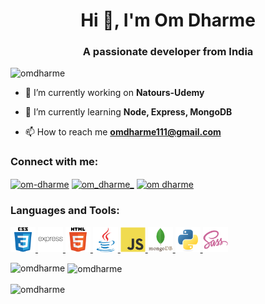 <h1 align="center">Hi 👋, I'm Om Dharme</h1>
<h3 align="center">A passionate developer from India</h3>

<p align="left"> <img src="https://komarev.com/ghpvc/?username=omdharme&label=Profile%20views&color=0e75b6&style=flat" alt="omdharme" /> </p>

- 🔭 I’m currently working on **Natours-Udemy**

- 🌱 I’m currently learning **Node, Express, MongoDB**

- 📫 How to reach me **omdharme111@gmail.com**

<h3 align="left">Connect with me:</h3>
<p align="left">
<a href="https://linkedin.com/in/om-dharme" target="blank"><img align="center" src="https://raw.githubusercontent.com/rahuldkjain/github-profile-readme-generator/master/src/images/icons/Social/linked-in-alt.svg" alt="om-dharme" height="30" width="40" /></a>
<a href="https://instagram.com/om_dharme_" target="blank"><img align="center" src="https://raw.githubusercontent.com/rahuldkjain/github-profile-readme-generator/master/src/images/icons/Social/instagram.svg" alt="om_dharme_" height="30" width="40" /></a>
<a href="https://www.youtube.com/c/om dharme" target="blank"><img align="center" src="https://raw.githubusercontent.com/rahuldkjain/github-profile-readme-generator/master/src/images/icons/Social/youtube.svg" alt="om dharme" height="30" width="40" /></a>
</p>

<h3 align="left">Languages and Tools:</h3>
<p align="left"> <a href="https://www.w3schools.com/css/" target="_blank" rel="noreferrer"> <img src="https://raw.githubusercontent.com/devicons/devicon/master/icons/css3/css3-original-wordmark.svg" alt="css3" width="40" height="40"/> </a> <a href="https://expressjs.com" target="_blank" rel="noreferrer"> <img src="https://raw.githubusercontent.com/devicons/devicon/master/icons/express/express-original-wordmark.svg" alt="express" width="40" height="40"/> </a> <a href="https://www.w3.org/html/" target="_blank" rel="noreferrer"> <img src="https://raw.githubusercontent.com/devicons/devicon/master/icons/html5/html5-original-wordmark.svg" alt="html5" width="40" height="40"/> </a> <a href="https://www.java.com" target="_blank" rel="noreferrer"> <img src="https://raw.githubusercontent.com/devicons/devicon/master/icons/java/java-original.svg" alt="java" width="40" height="40"/> </a> <a href="https://developer.mozilla.org/en-US/docs/Web/JavaScript" target="_blank" rel="noreferrer"> <img src="https://raw.githubusercontent.com/devicons/devicon/master/icons/javascript/javascript-original.svg" alt="javascript" width="40" height="40"/> </a> <a href="https://www.mongodb.com/" target="_blank" rel="noreferrer"> <img src="https://raw.githubusercontent.com/devicons/devicon/master/icons/mongodb/mongodb-original-wordmark.svg" alt="mongodb" width="40" height="40"/> </a> <a href="https://www.python.org" target="_blank" rel="noreferrer"> <img src="https://raw.githubusercontent.com/devicons/devicon/master/icons/python/python-original.svg" alt="python" width="40" height="40"/> </a> <a href="https://sass-lang.com" target="_blank" rel="noreferrer"> <img src="https://raw.githubusercontent.com/devicons/devicon/master/icons/sass/sass-original.svg" alt="sass" width="40" height="40"/> </a> </p>

<p><img align="left" src="https://github-readme-stats.vercel.app/api/top-langs?username=omdharme&show_icons=true&locale=en&layout=compact" alt="omdharme" /></p>

<p>&nbsp;<img align="center" src="https://github-readme-stats.vercel.app/api?username=omdharme&show_icons=true&locale=en" alt="omdharme" /></p>

<p><img align="center" src="https://github-readme-streak-stats.herokuapp.com/?user=omdharme&" alt="omdharme" /></p>
